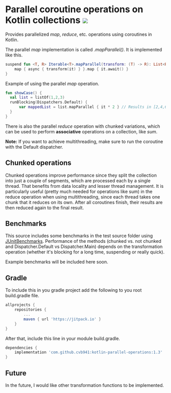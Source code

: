 # Parallel coroutine operations on Kotlin collections [![](https://jitpack.io/v/cvb941/kotlin-parallel-collection-operations.svg)](https://jitpack.io/#cvb941/kotlin-parallel-collection-operations)
Provides parallelized *map*, *reduce*, etc. operations using coroutines in Kotlin.

The parallel *map* implementation is called *.mapParallel()*. It is implemented like this.
```kotlin
suspend fun <T, R> Iterable<T>.mapParallel(transform: (T) -> R): List<R> = coroutineScope {
    map { async { transform(it) } }.map { it.await() }
}
```

Example of using the parallel *map* operation.
```kotlin
fun showCase() {
  val list = listOf(1,2,3)
  runBlocking(Dispatchers.Default) {
      var mappedList = list.mapParallel { it * 2 } // Results in [2,4,6]
  }
}
```

There is also the parallel *reduce* operation with chunked variations, which can be used to perform **associative** operations on a collection, like *sum*.

**Note:** If you want to achieve multithreading, make sure to run the coroutine with the Default dispatcher.

## Chunked operations
Chunked operations improve performance since they split the collection into just a couple of segments,
which are processed each by a single thread. That benefits from data locality and lesser thread management.
It is particularly useful (pretty much needed for operations like sum) in the reduce operation when using multithreading,
since each thread takes one chunk that it reduces on its own. After all coroutines finish, their results are then reduced again to the final result.

## Benchmarks
This source includes some benchmarks in the test source folder using [JUnitBenchmarks](http://labs.carrotsearch.com/junit-benchmarks-tutorial.html).
Performance of the methods (chunked vs. not chunked and Dispatcher.Default vs Dispatcher.Main) depends on the transformation operation (whether it's blocking for a long time, suspending or really quick).

Example benchmarks will be included here soon.

## Gradle
To include this in you gradle project add the following to you root build.gradle file.
```gradle
allprojects {
    repositories {
        ...
        maven { url 'https://jitpack.io' }
    }
}
```
After that, include this line in your module build.gradle.
```gradle
dependencies {
    implementation 'com.github.cvb941:kotlin-parallel-operations:1.3'
}
```

## Future
In the future, I would like other transformation functions to be implemented.
